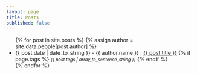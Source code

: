 ```yaml
---
layout: page
title: Posts
published: false
---
```


<ul class="list-unstyled">
    {% for post in site.posts %}
    {% assign author = site.data.people[post.author] %}
    <li>
        {{ post.date | date_to_string }} - {{ author.name }} :
        <a href="{{ site.baseurl }}{{ post.url }}">{{ post.title }}</a>
        {% if page.tags %}
            <small><em>{{ post.tags | array_to_sentence_string }}</em></small>
        {% endif %}
    </li>
    {% endfor %}
</ul>
